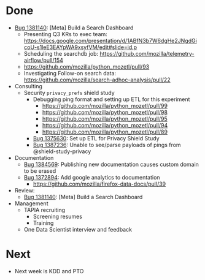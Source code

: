 # Done

* [Bug 1381140](http://bugzil.la/1381140): [Meta] Build a Search Dashboard
  * Presenting Q3 KRs to exec team: https://docs.google.com/presentation/d/1ABfN3b7W6dgHe2JNgdGicoU-s1leE3EAYpWA9xsyfVM/edit#slide=id.p
  * Scheduling the searchdb job: https://github.com/mozilla/telemetry-airflow/pull/154
  * https://github.com/mozilla/python_mozetl/pull/93
  * Investigating Follow-on search data: https://github.com/mozilla/search-adhoc-analysis/pull/22
* Consulting
  * Security `privacy_prefs` shield study
    * Debugging ping format and setting up ETL for this experiment
      * https://github.com/mozilla/python_mozetl/pull/99
      * https://github.com/mozilla/python_mozetl/pull/98
      * https://github.com/mozilla/python_mozetl/pull/95
      * https://github.com/mozilla/python_mozetl/pull/94
      * https://github.com/mozilla/python_mozetl/pull/89
    * [Bug 1375630](http://bugzil.la/1375630): Set up ETL for Privacy Shield Study
    * [Bug 1387236](http://bugzil.la/1387236): Unable to see/parse payloads of pings from @shield-study-privacy
* Documentation
  * [Bug 1384569](http://bugzil.la/1384569): Publishing new documentation causes custom domain to be erased
  * [Bug 1372894](http://bugzil.la/1372894): Add google analytics to documentation
    * https://github.com/mozilla/firefox-data-docs/pull/39
* Review:
  * [Bug 1381140](http://bugzil.la/1381140): [Meta] Build a Search Dashboard
* Management
  * TAPIA recruiting
    * Screening resumes
    * Training
  * One Data Scientist interview and feedback

# Next

* Next week is KDD and PTO
